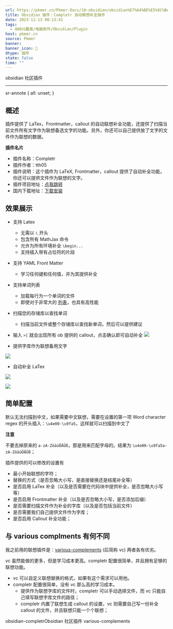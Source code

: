 ```yaml
---
url: https://pkmer.cn/Pkmer-Docs/10-obsidian/obsidian%E7%A4%BE%E5%8C%BA%E6%8F%92%E4%BB%B6/obsidian-completr/
title: Obsidian 插件：Completr 自动联想补全插件
date: 2023-11-13 00:13:41
tags:
  - 400兴趣类/电脑软件/Obsidian/Plugin
host: pkmer.cn
source: Pkmer
banner: 
banner_icon: 🔖
dtype: 插件
state: false
time: ""
---
```

<div class="menu-toggle"> <SidebarToggle client:idle ></SidebarToggle> </div>

obsidian 社区插件

* * *

sr-annote { all: unset; }

## 概述

插件提供了 LaTex，Frontmatter，callout 的自动联想补全功能，还提供了扫描当前文件所有文字作为联想备选文字的功能。另外，你还可以自己提供放了文字的文件作为联想的数据。

**插件名片**

*   插件名称：Completr
*   插件作者：tth05
*   插件说明：这个插件为 LaTeX, Frontmatter，callout 提供了自动补全功能，你还可以提供文件作为联想的文字。
*   插件项目地址：[点我跳转](https://github.com/tth05/obsidian-completr)
*   国内下载地址：[下载安装](https://pkmer.cn/products/plugin/pluginMarket/?obsidian-completr)

## 效果展示
*   支持 Latex
    *   无需以 `\` 开头
    *   包含所有 MathJax 命令
    *   允许为所有环境补全 `\begin...`
    *   支持插入带有占位符的片段
*   支持 YAML Front Matter
    *   学习任何键和任何值，并为其提供补全
*   支持单词列表 
    *   加载每行为一个单词的文件
    *   即使对于非常大的 [列表](#%E5%AF%BB%E6%89%BE%E5%8D%95%E8%AF%8D%E5%88%97%E8%A1%A8)，也具有高性能
*   扫描您的存储库以查找单词
    *   扫描当前文件或整个存储库以查找新单词，然后可以提供建议
*   输入 `>[` 就会出现所有 ob 提供的 callout，点击确认即可自动补全
![](https://cdn.pkmer.cn/images/Pasted%20image%2020231008194346.png!pkmer)

*   提供字库作为联想备用文字

![](https://cdn.pkmer.cn/images/Pasted%20image%2020231008194600.png!pkmer)

*   自动补全 LaTex

![](https://cdn.pkmer.cn/images/1696765683995.png!pkmer)

![](https://cdn.pkmer.cn/images/Pasted%20image%2020231008195141.png!pkmer)

## 简单配置

默认无法扫描到中文，如果需要中文联想，需要在设置的第一项 Word character regex 的开头插入：`\u4e00-\u9fa5`，这样就可以扫描到中文了

**注意**

不要去掉原来的 `a-zA-ZöäüÖÄÜß`，那是用来匹配字母的。结果为 `\u4e00-\u9fa5a-zA-ZöäüÖÄÜß`；

插件提供的可以修改的设置有

*   最小开始联想的字符；
*   替换的方式（是否忽略大小写，是直接替换还是结尾补全等）
*   是否启用 LaTex 补全（以及是否需要在代码块中提供补全，是否忽略大小写等）
*   是否启用 Frontmatter 补全（以及是否忽略大小写，是否添加后缀）
*   是否需要扫描文件作为补全的字库（以及是否包括当前文件）
*   是否需要我们自己提供文件作为字库；
*   是否启用 Callout 补全功能；
## 与 various complments 有何不同

我之前用的联想插件是：[various-complements](https://pkmer.cn/Pkmer-Docs/10-obsidian/obsidian%E7%A4%BE%E5%8C%BA%E6%8F%92%E4%BB%B6/various-complements) (后简称 vc) 两者各有优劣。

vc 虽然能做的更多，但是学习成本更高。completr 配置很简单，并且拥有足够的联想功能。

*   vc 可以自定义联想替换的格式，如果有这个需求可以用他。
*   completr 配置很简单，没有 vc 那么高的学习成本。
    *   提供作为联想字库的文件时，completr 可以手动选择文件，而 vc 只能自己填写联想字库文件的路径；
    *   completr 内置了联想生成 callout 的设置，vc 则需要自己写一份补全 callout 的文件，并且联想只能一个个联想；

obsidian-completrObsidian 社区插件 various-complements